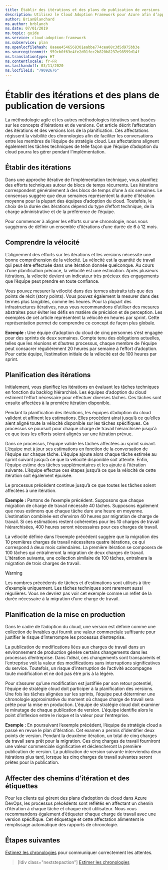 ```yaml
---
title: Établir des itérations et des plans de publication de versions
description: Utilisez le Cloud Adoption Framework pour Azure afin d’apprendre à définir des itérations et des plans de lancement pour faciliter la gestion de votre implémentation.
author: BrianBlanchard
ms.author: brblanch
ms.date: 07/01/2019
ms.topic: guide
ms.service: cloud-adoption-framework
ms.subservice: plan
ms.openlocfilehash: 8aaee4546568301eabbe774cea08c3d5d975bb3e
ms.sourcegitcommit: 959cb0f63e4fe2d01fec2b820b8237e98599d14f
ms.translationtype: HT
ms.contentlocale: fr-FR
ms.lasthandoff: 03/11/2020
ms.locfileid: "79092676"
---
```

# <a name="establish-iterations-and-release-plans"></a>Établir des itérations et des plans de publication de versions

La méthodologie agile et les autres méthodologies itératives sont basées sur les concepts d’itérations et de versions. Cet article décrit l’affectation des itérations et des versions lors de la planification. Ces affectations régissent la visibilité des chronologies afin de faciliter les conversations entre les membres de l’équipe de stratégie cloud. Les affectations alignent également les tâches techniques de telle façon que l’équipe d’adoption du cloud pourra les gérer pendant l’implémentation.

## <a name="establish-iterations"></a>Établir des itérations

Dans une approche itérative de l’implémentation technique, vous planifiez des efforts techniques autour de blocs de temps récurrents. Les itérations correspondent généralement à des blocs de temps d’une à six semaines. Le consensus suggère que deux semaines représentent la durée d’itération moyenne pour la plupart des équipes d’adoption du cloud. Toutefois, le choix de la durée des itérations dépend du type d’effort technique, de la charge administrative et de la préférence de l’équipe.

Pour commencer à aligner les efforts sur une chronologie, nous vous suggérons de définir un ensemble d’itérations d’une durée de 6 à 12 mois.

## <a name="understand-velocity"></a>Comprendre la vélocité

L’alignement des efforts sur les itérations et les versions nécessite une bonne compréhension de la vélocité. La vélocité est la quantité de travail qui peut être effectuée dans une itération donnée quelconque. Au cours d’une planification précoce, la vélocité est une estimation. Après plusieurs itérations, la vélocité devient un indicateur très précieux des engagements que l’équipe peut prendre en toute confiance.

Vous pouvez mesurer la vélocité dans des termes abstraits tels que des points de récit (story points). Vous pouvez également la mesurer dans des termes plus tangibles, comme les heures. Pour la plupart des infrastructures itératives, nous vous recommandons d’utiliser des mesures abstraites pour éviter les défis en matière de précision et de perception. Les exemples de cet article représentent la vélocité en heures par sprint. Cette représentation permet de comprendre ce concept de façon plus globale.

**Exemple :** Une équipe d’adoption du cloud de cinq personnes s’est engagée pour des sprints de deux semaines. Compte tenu des obligations actuelles, telles que les réunions et d’autres processus, chaque membre de l’équipe peut consacrer régulièrement 20 heures par semaine à l’effort d’adoption. Pour cette équipe, l’estimation initiale de la vélocité est de 100 heures par sprint.

## <a name="iteration-planning"></a>Planification des itérations

Initialement, vous planifiez les itérations en évaluant les tâches techniques en fonction du backlog hiérarchisé. Les équipes d’adoption du cloud estiment l’effort nécessaire pour effectuer diverses tâches. Ces tâches sont ensuite affectées à la première itération disponible.

Pendant la planification des itérations, les équipes d’adoption du cloud valident et affinent les estimations. Elles procèdent ainsi jusqu’à ce qu’elles aient aligné toute la vélocité disponible sur les tâches spécifiques. Ce processus se poursuit pour chaque charge de travail hiérarchisée jusqu’à ce que tous les efforts soient alignés sur une itération prévue.

Dans ce processus, l’équipe valide les tâches affectées au sprint suivant. L’équipe met à jour ses estimations en fonction de la conversation de l’équipe sur chaque tâche. L’équipe ajoute alors chaque tâche estimée au sprint suivant jusqu’à ce que la vélocité disponible soit atteinte. Enfin, l’équipe estime des tâches supplémentaires et les ajoute à l’itération suivante. L’équipe effectue ces étapes jusqu’à ce que la vélocité de cette itération soit également épuisée.

Le processus précédent continue jusqu’à ce que toutes les tâches soient affectées à une itération.

**Exemple :** Partons de l’exemple précédent. Supposons que chaque migration de charge de travail nécessite 40 tâches. Supposons également que nous estimons que chaque tâche dure une heure en moyenne. L’estimation combinée est d’environ 40 heures par migration de charge de travail. Si ces estimations restent cohérentes pour les 10 charges de travail hiérarchisées, 400 heures seront nécessaires pour ces charges de travail.

La vélocité définie dans l’exemple précédent suggère que la migration des 10 premières charges de travail nécessitera quatre itérations, ce qui correspond à deux mois calendaires. La première itération se composera de 100 tâches qui entraîneront la migration de deux charges de travail. L’itération suivante, une collection similaire de 100 tâches, entraînera la migration de trois charges de travail.

> [!WARNING]
> Les nombres précédents de tâches et d’estimations sont utilisés à titre d’exemple uniquement. Les tâches techniques sont rarement aussi régulières. Vous ne devriez pas voir cet exemple comme un reflet de la durée nécessaire à la migration d’une charge de travail.

## <a name="release-planning"></a>Planification de la mise en production

Dans le cadre de l’adoption du cloud, une version est définie comme une collection de livrables qui fournit une valeur commerciale suffisante pour justifier le risque d’interrompre les processus d’entreprise.

La publication de modifications liées aux charges de travail dans un environnement de production génère certains changements dans les processus d’entreprise. Dans l’idéal, ces changements sont transparents et l’entreprise voit la valeur des modifications sans interruptions significatives du service. Toutefois, un risque d’interruption de l’activité accompagne toute modification et ne doit pas être pris à la légère.

Pour s’assurer qu’une modification est justifiée par son retour potentiel, l’équipe de stratégie cloud doit participer à la planification des versions. Une fois les tâches alignées sur les sprints, l’équipe peut déterminer une chronologie approximative du moment où chaque charge de travail sera prête pour la mise en production. L’équipe de stratégie cloud doit examiner le minutage de chaque publication de version. L’équipe identifie alors le point d’inflexion entre le risque et la valeur pour l’entreprise.

**Exemple :** En poursuivant l’exemple précédent, l’équipe de stratégie cloud a passé en revue le plan d’itération. Cet examen a permis d’identifier deux points de version. Pendant la deuxième itération, un total de cinq charges de travail sera prêt pour la migration. Ces cinq charges de travail fourniront une valeur commerciale significative et déclencheront la première publication de version. La publication de version suivante interviendra deux itérations plus tard, lorsque les cinq charges de travail suivantes seront prêtes pour la publication.

## <a name="assign-iteration-paths-and-tags"></a>Affecter des chemins d’itération et des étiquettes

Pour les clients qui gèrent des plans d’adoption du cloud dans Azure DevOps, les processus précédents sont reflétés en affectant un chemin d’itération à chaque tâche et chaque récit utilisateur. Nous vous recommandons également d’étiqueter chaque charge de travail avec une version spécifique. Cet étiquetage et cette affectation alimentent le remplissage automatique des rapports de chronologie.

## <a name="next-steps"></a>Étapes suivantes

[Estimez les chronologies](./timelines.md) pour communiquer correctement les attentes.

> [!div class="nextstepaction"]
> [Estimer les chronologies](./timelines.md)
